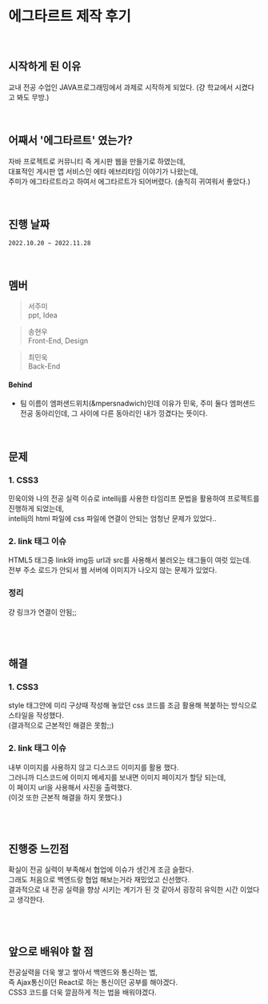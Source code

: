 # 에그타르트 제작 후기 <br>

<br>

## 시작하게 된 이유
  교내 전공 수업인 JAVA프로그래밍에서 과제로 시작하게 되었다. (걍 학교에서 시켰다고 봐도 무방.)
  
<br>
  
## 어째서 '에그타르트' 였는가?
  자바 프로젝트로 커뮤니티 즉 게시판 웹을 만들기로 하였는데, <br>
  대표적인 게시판 앱 서비스인 에타 에브리타임 이야기가 나왔는데, <br>
  주미가 에그타르트라고 하여서 에그타르트가 되어버렸다. (솔직히 귀여워서 좋았다.) <br>
  
<br>
  
## 진행 날짜
` 2022.10.20 ~ 2022.11.28 `

<br>

## 멤버
 > 서주미 <br>
 > ppt, Idea <br>

 > 송현우 <br>
 > Front-End, Design <br>
 
 > 최민욱 <br>
 > Back-End <br>
 
#### Behind
  - 팀 이름이 엠퍼샌드위치(&mpersnadwich)인데 이유가 민욱, 주미 둘다 엠퍼샌드 전공 동아리인데,
    그 사이에 다른 동아리인 내가 낑겼다는 뜻이다.
    
<br>
    
## 문제 <br>

### 1. CSS3
  민욱이와 나의 전공 실력 이슈로 intellij를 사용한 타임리프 문법을 활용하여 프로젝트를 진행하게 되었는데, <br>
  intellij의 html 파일에 css 파일에 연결이 안되는 엄청난 문제가 있었다.. <br>
  
### 2. link 태그 이슈
  HTML5 태그중 link와 img등 url과 src를 사용해서 불러오는 태그들이 여럿 있는데. <br>
  전부 주소 로드가 안되서 웹 서버에 이미지가 나오지 않는 문제가 있었다. <br>
  
### 정리
  걍 링크가 연결이 안됨;; 
  
<br><br>
  
## 해결 <br>

### 1. CSS3
  style 태그안에 미리 구상때 작성해 놓았던 css 코드를 조금 활용해 복붙하는 방식으로 스타일을 작성했다. <br>
  (결과적으로 근본적인 해결은 못함;;) <br>
  
### 2. link 태그 이슈
  내부 이미지를 사용하지 않고 디스코드 이미지를 활용 했다. <br>
  그러니까 디스코드에 이미지 메세지를 보내면 이미지 페이지가 할당 되는데, <br>
  이 페이지 url을 사용해서 사진을 출력했다. <br>
  (이것 또한 근본적 해결을 하지 못했다.) <br>
  
<br><br>
  
## 진행중 느낀점
  확실이 전공 실력이 부족해서 협업에 이슈가 생긴게 조금 슬펐다. <br>
  그래도 처음으로 백엔드랑 협업 해보는거라 재밌었고 신선했다. <br>
  결과적으로 내 전공 실력을 향상 시키는 계기가 된 것 같아서 굉장히 유익한 시간 이었다고 생각한다. <br>
  
<br><br>
  
## 앞으로 배워야 할 점
  전공실력을 더욱 쌓고 쌓아서 백엔드와 통신하는 법, <br>
  즉 Ajax통신이던 React로 하는 통신이던 공부를 해야겠다. <br>
  CSS3 코드를 더욱 깔끔하게 적는 법을 배워야겠다. <br>
  
<br><br>
  
